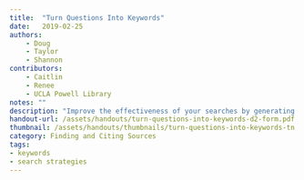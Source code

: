 ```yaml
---
title:  "Turn Questions Into Keywords"
date:   2019-02-25
authors: 
    - Doug
    - Taylor
    - Shannon
contributors: 
    - Caitlin
    - Renee
    - UCLA Powell Library
notes: ""
description: "Improve the effectiveness of your searches by generating a variety of keywords."
handout-url: /assets/handouts/turn-questions-into-keywords-d2-form.pdf
thumbnail: /assets/handouts/thumbnails/turn-questions-into-keywords-tn.png
category: Finding and Citing Sources
tags:
- keywords
- search strategies 
---
```

